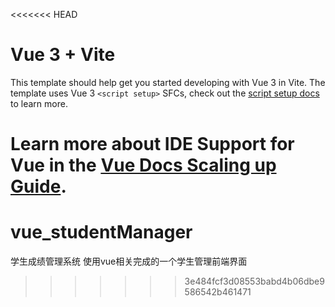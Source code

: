 <<<<<<< HEAD
# Vue 3 + Vite

This template should help get you started developing with Vue 3 in Vite. The template uses Vue 3 `<script setup>` SFCs, check out the [script setup docs](https://v3.vuejs.org/api/sfc-script-setup.html#sfc-script-setup) to learn more.

Learn more about IDE Support for Vue in the [Vue Docs Scaling up Guide](https://vuejs.org/guide/scaling-up/tooling.html#ide-support).
=======
# vue_studentManager
学生成绩管理系统
使用vue相关完成的一个学生管理前端界面
>>>>>>> 3e484fcf3d08553babd4b06dbe9586542b461471
